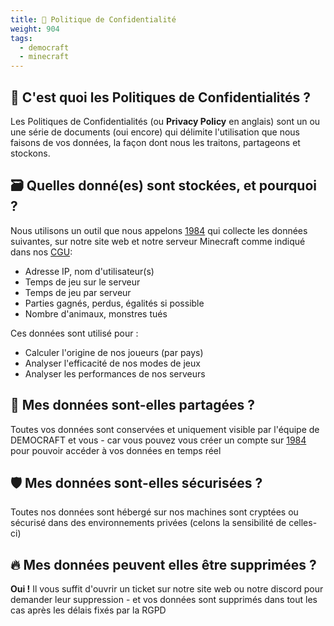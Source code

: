 ```yaml
---
title: 📝 Politique de Confidentialité
weight: 904
tags:
  - democraft
  - minecraft
---
```

## 🤔 C'est quoi les Politiques de Confidentialités ?

Les Politiques de Confidentialités (ou **Privacy Policy** en anglais) sont un ou une série de documents (oui encore) qui délimite l'utilisation que nous faisons de vos données, la façon dont nous les traitons, partageons et stockons.

## 🗃️ Quelles donné(es) sont stockées, et pourquoi ?
Nous utilisons un outil que nous appelons [1984](https://stats.democraft.fr) qui collecte les données suivantes, sur notre site web et notre serveur Minecraft comme indiqué dans nos [CGU](cgu):
- Adresse IP, nom d'utilisateur(s) 
- Temps de jeu sur le serveur
- Temps de jeu par serveur
- Parties gagnés, perdus, égalités si possible
- Nombre d'animaux, monstres tués

Ces données sont utilisé pour :
- Calculer l'origine de nos joueurs (par pays)
- Analyser l'efficacité de nos modes de jeux
- Analyser les performances de nos serveurs

## 🥸 Mes données sont-elles partagées ?
Toutes vos données sont conservées et uniquement visible par l'équipe de DEMOCRAFT et vous - car vous pouvez vous créer un compte sur [1984](https://stats.democraft.fr) pour pouvoir accéder à vos données en temps réel

## 🛡️ Mes données sont-elles sécurisées ?
Toutes nos données sont hébergé sur nos machines sont cryptées ou sécurisé dans des environnements privées (celons la sensibilité de celles-ci)

## 🔥 Mes données peuvent elles être supprimées ?
**Oui !** Il vous suffit d'ouvrir un ticket sur notre site web ou notre discord pour demander leur suppression - et vos données sont supprimés dans tout les cas après les délais fixés par la RGPD 